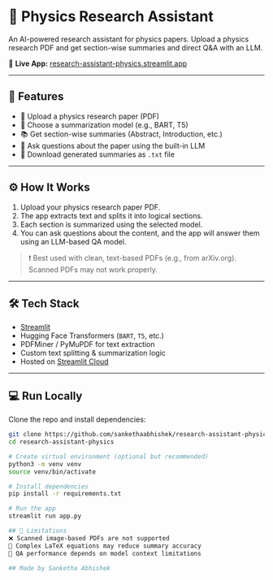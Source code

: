 # 🔬 Physics Research Assistant

An AI-powered research assistant for physics papers. Upload a physics research PDF and get section-wise summaries and direct Q&A with an LLM.

📍 **Live App:** [research-assistant-physics.streamlit.app](https://research-assistant-physics.streamlit.app)

---

## 🚀 Features
- 📄 Upload a physics research paper (PDF)
- 🧠 Choose a summarization model (e.g., BART, T5)
- 📚 Get section-wise summaries (Abstract, Introduction, etc.)
- 💬 Ask questions about the paper using the built-in LLM
- 💾 Download generated summaries as `.txt` file

---

## ⚙️ How It Works
1. Upload your physics research paper PDF.
2. The app extracts text and splits it into logical sections.
3. Each section is summarized using the selected model.
4. You can ask questions about the content, and the app will answer them using an LLM-based QA model.

> ❗ Best used with clean, text-based PDFs (e.g., from arXiv.org). Scanned PDFs may not work properly.

---

## 🛠 Tech Stack
- [Streamlit](https://streamlit.io/)
- Hugging Face Transformers (`BART`, `T5`, etc.)
- PDFMiner / PyMuPDF for text extraction
- Custom text splitting & summarization logic
- Hosted on [Streamlit Cloud](https://streamlit.io/cloud)

---

## 💻 Run Locally
Clone the repo and install dependencies:
```bash
git clone https://github.com/sankethaabhishek/research-assistant-physics.git
cd research-assistant-physics

# Create virtual environment (optional but recommended)
python3 -m venv venv
source venv/bin/activate

# Install dependencies
pip install -r requirements.txt

# Run the app
streamlit run app.py

## 🧪 Limitations
❌ Scanned image-based PDFs are not supported
🔣 Complex LaTeX equations may reduce summary accuracy
💬 QA performance depends on model context limitations

## Made by Sanketha Abhishek
